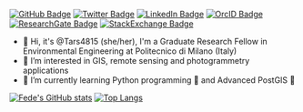 [![GitHub Badge](https://img.shields.io/badge/GitHub-100000?style=for-the-badge&logo=github&logoColor=white)](https://github.com/Tars4815?tab=followers)
[![Twitter Badge](https://img.shields.io/badge/Twitter-1DA1F2?style=for-the-badge&logo=twitter&logoColor=white)](https://twitter.com/fede_gaspari)
[![LinkedIn Badge](https://img.shields.io/badge/LinkedIn-0077B5?style=for-the-badge&logo=linkedin&logoColor=white)](https://www.linkedin.com/in/federicagaspari)
[![OrcID Badge](https://img.shields.io/badge/orcid-A6CE39?style=for-the-badge&logo=orcid&logoColor=white)](https://orcid.org/my-orcid?orcid=0000-0001-8502-7381)
[![ResearchGate Badge](https://img.shields.io/badge/Research_Gate-00CCBB.svg?&style=for-the-badge&logo=ResearchGate&logoColor=white)](https://www.researchgate.net/profile/Federica-Gaspari)
[![StackExchange Badge](https://img.shields.io/badge/StackExchange-%23ffffff.svg?&style=for-the-badge&logo=StackExchange&logoColor=white)](https://gis.stackexchange.com/users/209099/federica-gaspari)

- 👋 Hi, it's @Tars4815 (she/her), I'm a Graduate Research Fellow in Environmental Engineering at Politecnico di Milano (Italy)
- 👀 I’m interested in GIS, remote sensing and photogrammetry applications
- 🌱 I’m currently learning Python programming 🐍 and Advanced PostGIS 📒


[![Fede's GitHub stats](https://github-readme-stats.vercel.app/api?username=Tars4815)](https://github.com/anuraghazra/github-readme-stats) [![Top Langs](https://github-readme-stats.vercel.app/api/top-langs/?username=Tars4815)](https://github.com/anuraghazra/github-readme-stats) 

<!---
Tars4815/Tars4815 is a ✨ special ✨ repository because its `README.md` (this file) appears on your GitHub profile.
You can click the Preview link to take a look at your changes.
--->
